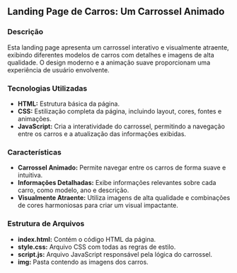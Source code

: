 ## Landing Page de Carros: Um Carrossel Animado

### Descrição

Esta landing page apresenta um carrossel interativo e visualmente atraente, exibindo diferentes modelos de carros com detalhes e imagens de alta qualidade. O design moderno e a animação suave proporcionam uma experiência de usuário envolvente.

### Tecnologias Utilizadas

* **HTML:** Estrutura básica da página.
* **CSS:** Estilização completa da página, incluindo layout, cores, fontes e animações.
* **JavaScript:** Cria a interatividade do carrossel, permitindo a navegação entre os carros e a atualização das informações exibidas.

### Características

* **Carrossel Animado:** Permite navegar entre os carros de forma suave e intuitiva.
* **Informações Detalhadas:** Exibe informações relevantes sobre cada carro, como modelo, ano e descrição.
* **Visualmente Atraente:** Utiliza imagens de alta qualidade e combinações de cores harmoniosas para criar um visual impactante.


### Estrutura de Arquivos

* **index.html:** Contém o código HTML da página.
* **style.css:** Arquivo CSS com todas as regras de estilo.
* **script.js:** Arquivo JavaScript responsável pela lógica do carrossel.
* **img:** Pasta contendo as imagens dos carros.
